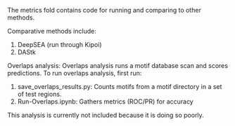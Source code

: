 The metrics fold contains code for running and comparing to other methods.

Comparative methods include:
1. DeepSEA (run through Kipoi)
2. DAStk   


Overlaps analysis:
Overlaps analysis runs a motif database scan and scores predictions.
To run overlaps analysis, first run: 
1. save_overlaps_results.py: Counts motifs from a motif directory in 
a set of test regions.
2. Run-Overlaps.ipynb: Gathers metrics (ROC/PR) for accuracy

This analysis is currently not included because it is doing so poorly.